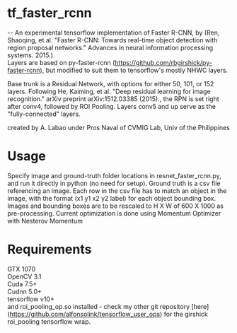 # tf_faster_rcnn

-- An experimental tensorflow implementation of Faster R-CNN, by (Ren, Shaoqing, et al. "Faster R-CNN: Towards real-time object detection with region proposal networks." Advances in neural information processing systems. 2015.)<br />
Layers are based on py-faster-rcnn (https://github.com/rbgirshick/py-faster-rcnn), but modified to suit them to tensorflow's mostly NHWC layers.

Base trunk is a Residual Network, with options for either 50, 101, or 152 layers. Following He, Kaiming, et al. "Deep residual learning for image recognition." arXiv preprint arXiv:1512.03385 (2015)., 
the RPN is set right after conv4, followed by ROI Pooling. Layers conv5 and up serve as the "fully-connected" layers.

created by A. Labao under Pros Naval of CVMIG Lab, Univ of the Philippines

# Usage
Specify image and ground-truth folder locations in resnet_faster_rcnn.py, and run it directly in python (no need for setup). Ground truth is a csv file referencing an image. Each row in the csv file has to match an object in the image, with the format (x1 y1 x2 y2 label) for each object bounding box.  Images and bounding boxes are to be rescaled to H X W of 600 X 1000 as pre-processing. Current optimization is done using Momentum Optimizer with Nesterov Momentum

# Requirements
GTX 1070  <br />
OpenCV 3.1 <br />
Cuda 7.5+  <br />
Cudnn 5.0+  <br />
tensorflow v10+  <br />
and roi_pooling_op.so installed - check my other git repository [here] (https://github.com/alfonsolink/tensorflow_user_ops) for the girshick roi_pooling tensorflow wrap.
